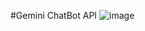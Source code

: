 
#Gemini ChatBot API
![image](https://github.com/user-attachments/assets/3b3d0c84-367e-4ef8-8509-08637a48ddf8)
